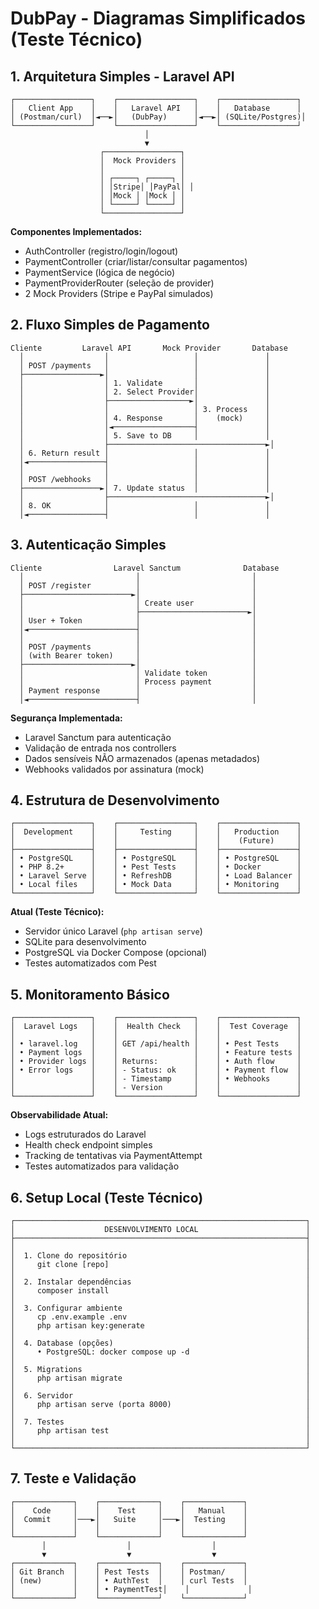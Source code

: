 # DubPay - Diagramas Simplificados (Teste Técnico)

## 1. Arquitetura Simples - Laravel API

```
┌─────────────────┐    ┌─────────────────┐    ┌─────────────────┐
│   Client App    │    │   Laravel API   │    │   Database      │
│ (Postman/curl)  │◄──►│   (DubPay)      │◄──►│ (SQLite/Postgres)│
└─────────────────┘    └─────────────────┘    └─────────────────┘
                              │
                              ▼
                    ┌─────────────────┐
                    │  Mock Providers │
                    │                 │
                    │ ┌─────┐ ┌─────┐ │
                    │ │Stripe│ │PayPal│ │
                    │ │Mock │ │Mock │ │
                    │ └─────┘ └─────┘ │
                    └─────────────────┘
```

**Componentes Implementados:**

-   AuthController (registro/login/logout)
-   PaymentController (criar/listar/consultar pagamentos)
-   PaymentService (lógica de negócio)
-   PaymentProviderRouter (seleção de provider)
-   2 Mock Providers (Stripe e PayPal simulados)

## 2. Fluxo Simples de Pagamento

```
Cliente         Laravel API       Mock Provider       Database
  │                  │                   │               │
  │ POST /payments   │                   │               │
  ├─────────────────►│                   │               │
  │                  │ 1. Validate       │               │
  │                  │ 2. Select Provider│               │
  │                  ├──────────────────►│               │
  │                  │                   │ 3. Process    │
  │                  │ 4. Response       │    (mock)     │
  │                  │◄──────────────────┤               │
  │                  │ 5. Save to DB     │               │
  │                  ├───────────────────────────────────►│
  │ 6. Return result │                   │               │
  │◄─────────────────┤                   │               │
  │                  │                   │               │
  │ POST /webhooks   │                   │               │
  ├─────────────────►│ 7. Update status  │               │
  │                  ├───────────────────────────────────►│
  │ 8. OK            │                   │               │
  │◄─────────────────┤                   │               │
```

## 3. Autenticação Simples

```
Cliente                Laravel Sanctum              Database
  │                         │                         │
  │ POST /register          │                         │
  ├────────────────────────►│                         │
  │                         │ Create user             │
  │                         ├────────────────────────►│
  │ User + Token            │                         │
  │◄────────────────────────┤                         │
  │                         │                         │
  │ POST /payments          │                         │
  │ (with Bearer token)     │                         │
  ├────────────────────────►│                         │
  │                         │ Validate token          │
  │                         │ Process payment         │
  │ Payment response        │                         │
  │◄────────────────────────┤                         │
```

**Segurança Implementada:**

-   Laravel Sanctum para autenticação
-   Validação de entrada nos controllers
-   Dados sensíveis NÃO armazenados (apenas metadados)
-   Webhooks validados por assinatura (mock)

## 4. Estrutura de Desenvolvimento

```
┌─────────────────┐    ┌─────────────────┐    ┌─────────────────┐
│  Development    │    │     Testing     │    │   Production    │
│                 │    │                 │    │    (Future)     │
├─────────────────┤    ├─────────────────┤    ├─────────────────┤
│ • PostgreSQL    │    │ • PostgreSQL    │    │ • PostgreSQL    │
│ • PHP 8.2+      │    │ • Pest Tests    │    │ • Docker        │
│ • Laravel Serve │    │ • RefreshDB     │    │ • Load Balancer │
│ • Local files   │    │ • Mock Data     │    │ • Monitoring    │
└─────────────────┘    └─────────────────┘    └─────────────────┘
```

**Atual (Teste Técnico):**

-   Servidor único Laravel (`php artisan serve`)
-   SQLite para desenvolvimento
-   PostgreSQL via Docker Compose (opcional)
-   Testes automatizados com Pest

## 5. Monitoramento Básico

```
┌─────────────────┐    ┌─────────────────┐    ┌─────────────────┐
│  Laravel Logs   │    │  Health Check   │    │  Test Coverage  │
│                 │    │                 │    │                 │
│ • laravel.log   │    │ GET /api/health │    │ • Pest Tests    │
│ • Payment logs  │    │                 │    │ • Feature tests │
│ • Provider logs │    │ Returns:        │    │ • Auth flow     │
│ • Error logs    │    │ - Status: ok    │    │ • Payment flow  │
│                 │    │ - Timestamp     │    │ • Webhooks      │
│                 │    │ - Version       │    │                 │
└─────────────────┘    └─────────────────┘    └─────────────────┘
```

**Observabilidade Atual:**

-   Logs estruturados do Laravel
-   Health check endpoint simples
-   Tracking de tentativas via PaymentAttempt
-   Testes automatizados para validação

## 6. Setup Local (Teste Técnico)

```
┌─────────────────────────────────────────────────────────────────┐
│                    DESENVOLVIMENTO LOCAL                        │
├─────────────────────────────────────────────────────────────────┤
│                                                                 │
│  1. Clone do repositório                                        │
│     git clone [repo]                                            │
│                                                                 │
│  2. Instalar dependências                                       │
│     composer install                                            │
│                                                                 │
│  3. Configurar ambiente                                         │
│     cp .env.example .env                                        │
│     php artisan key:generate                                    │
│                                                                 │
│  4. Database (opções)                                           │
│     • PostgreSQL: docker compose up -d                          │
│                                                                 │
│  5. Migrations                                                  │
│     php artisan migrate                                         │
│                                                                 │
│  6. Servidor                                                    │
│     php artisan serve (porta 8000)                              │
│                                                                 │
│  7. Testes                                                      │
│     php artisan test                                            │
│                                                                 │
└─────────────────────────────────────────────────────────────────┘
```

## 7. Teste e Validação

```
┌─────────────┐    ┌─────────────┐    ┌─────────────┐
│    Code     │    │    Test     │    │   Manual    │
│  Commit     │───►│   Suite     │───►│  Testing    │
│             │    │             │    │             │
└─────────────┘    └─────────────┘    └─────────────┘
       │                  │                  │
       ▼                  ▼                  ▼
┌─────────────┐    ┌─────────────┐    ┌─────────────┐
│ Git Branch  │    │ Pest Tests  │    │ Postman/    │
│ (new)       │    │ • AuthTest  │    │ curl Tests  │
│             │    │ • PaymentTest│    │             │
└─────────────┘    └─────────────┘    └─────────────┘
```
